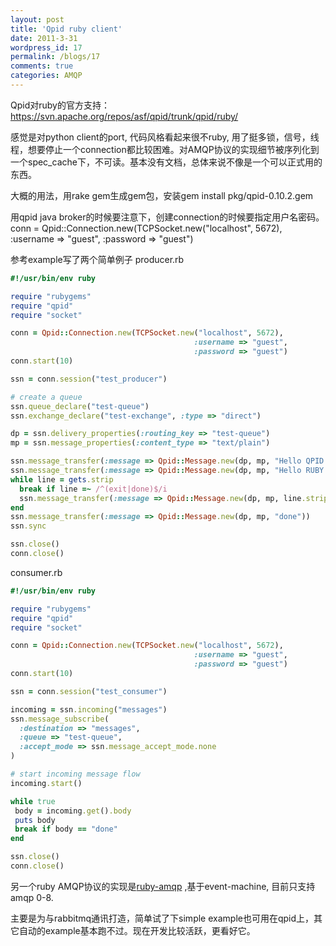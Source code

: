 ```yaml
---
layout: post
title: 'Qpid ruby client'
date: 2011-3-31
wordpress_id: 17
permalink: /blogs/17
comments: true
categories: AMQP
---
```

Qpid对ruby的官方支持：<a href="https://svn.apache.org/repos/asf/qpid/trunk/qpid/ruby/" target="_blank">https://svn.apache.org/repos/asf/qpid/trunk/qpid/ruby/</a>

感觉是对python client的port, 代码风格看起来很不ruby, 用了挺多锁，信号，线程，想要停止一个connection都比较困难。对AMQP协议的实现细节被序列化到一个spec_cache下，不可读。基本没有文档，总体来说不像是一个可以正式用的东西。

大概的用法，用rake gem生成gem包，安装gem install pkg/qpid-0.10.2.gem

用qpid java broker的时候要注意下，创建connection的时候要指定用户名密码。
conn = Qpid::Connection.new(TCPSocket.new("localhost", 5672),
:username => "guest",
:password => "guest")

参考example写了两个简单例子
producer.rb

``` ruby
#!/usr/bin/env ruby

require "rubygems"
require "qpid"
require "socket"

conn = Qpid::Connection.new(TCPSocket.new("localhost", 5672),
                                         :username => "guest",
                                         :password => "guest")
conn.start(10)

ssn = conn.session("test_producer")

# create a queue
ssn.queue_declare("test-queue")
ssn.exchange_declare("test-exchange", :type => "direct")

dp = ssn.delivery_properties(:routing_key => "test-queue")
mp = ssn.message_properties(:content_type => "text/plain")

ssn.message_transfer(:message => Qpid::Message.new(dp, mp, "Hello QPID!"))
ssn.message_transfer(:message => Qpid::Message.new(dp, mp, "Hello RUBY!"))
while line = gets.strip
  break if line =~ /^(exit|done)$/i
  ssn.message_transfer(:message => Qpid::Message.new(dp, mp, line.strip))
end
ssn.message_transfer(:message => Qpid::Message.new(dp, mp, "done"))
ssn.sync

ssn.close()
conn.close()

```

consumer.rb

``` ruby
#!/usr/bin/env ruby

require "rubygems"
require "qpid"
require "socket"

conn = Qpid::Connection.new(TCPSocket.new("localhost", 5672),
                                         :username => "guest",
                                         :password => "guest")
conn.start(10)

ssn = conn.session("test_consumer")

incoming = ssn.incoming("messages")
ssn.message_subscribe(
  :destination => "messages",
  :queue => "test-queue",
  :accept_mode => ssn.message_accept_mode.none
)

# start incoming message flow
incoming.start()

while true
 body = incoming.get().body
 puts body
 break if body == "done"
end

ssn.close()
conn.close()
```

另一个ruby AMQP协议的实现是[ruby-amqp](https://github.com/ruby-amqp/amqp) ,基于event-machine, 目前只支持amqp 0-8.

主要是为与rabbitmq通讯打造，简单试了下simple example也可用在qpid上，其它自动的example基本跑不过。现在开发比较活跃，更看好它。
